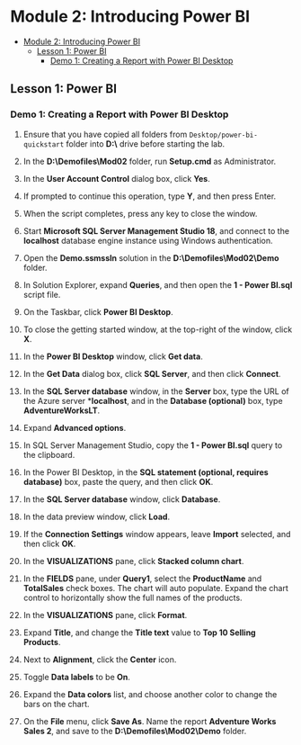# Module 2: Introducing Power BI

- [Module 2: Introducing Power BI](#module-2-introducing-power-bi)
  - [Lesson 1: Power BI](#lesson-1-power-bi)
    - [Demo 1: Creating a Report with Power BI Desktop](#demo-1-creating-a-report-with-power-bi-desktop)


## Lesson 1: Power BI

### Demo 1: Creating a Report with Power BI Desktop

1. Ensure that you have copied all folders from `Desktop/power-bi-quickstart` folder into **D:\\** drive before starting the lab.

2. In the **D:\\Demofiles\\Mod02** folder, run **Setup.cmd** as Administrator.

3. In the **User Account Control** dialog box, click **Yes**.

4. If prompted to continue this operation, type **Y**, and then press Enter.

5. When the script completes, press any key to close the window.

6. Start **Microsoft SQL Server Management Studio 18**, and connect to the **localhost** database engine instance using Windows authentication.

7. Open the **Demo.ssmssln** solution in the **D:\\Demofiles\\Mod02\\Demo** folder.

8. In Solution Explorer, expand **Queries**, and then open the **1 - Power BI.sql** script file.

9. On the Taskbar, click **Power BI Desktop**.

10. To close the getting started window, at the top-right of the window, click **X**.

13. In the **Power BI Desktop** window, click **Get data**.

14. In the **Get Data** dialog box, click **SQL Server**, and then click **Connect**.

15. In the **SQL Server database** window, in the **Server** box, type the URL of the Azure server ***localhost**, and in the **Database (optional)** box, type **AdventureWorksLT**.

16. Expand **Advanced options**.

17. In SQL Server Management Studio, copy the **1 - Power BI.sql** query to the clipboard.

18. In the Power BI Desktop, in the **SQL statement (optional, requires database)** box, paste the query, and then click **OK**.

19. In the **SQL Server database** window, click **Database**.

22. In the data preview window, click **Load**.

23. If the **Connection Settings** window appears, leave **Import** selected, and then click **OK**.

24. In the **VISUALIZATIONS** pane, click **Stacked column chart**.

25. In the **FIELDS** pane, under **Query1**, select the **ProductName** and **TotalSales** check boxes. The chart will auto populate. Expand the chart control to horizontally show the full names of the products.

26. In the **VISUALIZATIONS** pane, click **Format**.

27. Expand **Title**, and change the **Title text** value to **Top 10 Selling Products**.

28. Next to **Alignment**, click the **Center** icon.

29. Toggle **Data labels** to be **On**.

30. Expand the **Data colors** list, and choose another color to change the bars on the chart.

31. On the **File** menu, click **Save As**. Name the report **Adventure Works Sales 2**, and save to the **D:\\Demofiles\\Mod02\\Demo** folder.
